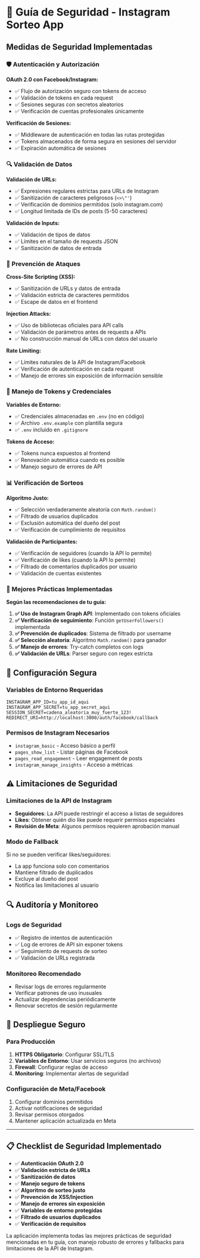# 🔐 Guía de Seguridad - Instagram Sorteo App

## Medidas de Seguridad Implementadas

### 🛡️ Autenticación y Autorización

**OAuth 2.0 con Facebook/Instagram:**
- ✅ Flujo de autorización seguro con tokens de acceso
- ✅ Validación de tokens en cada request
- ✅ Sesiones seguras con secretos aleatorios
- ✅ Verificación de cuentas profesionales únicamente

**Verificación de Sesiones:**
- ✅ Middleware de autenticación en todas las rutas protegidas
- ✅ Tokens almacenados de forma segura en sesiones del servidor
- ✅ Expiración automática de sesiones

### 🔍 Validación de Datos

**Validación de URLs:**
- ✅ Expresiones regulares estrictas para URLs de Instagram
- ✅ Sanitización de caracteres peligrosos (`<>\"'`)
- ✅ Verificación de dominios permitidos (solo instagram.com)
- ✅ Longitud limitada de IDs de posts (5-50 caracteres)

**Validación de Inputs:**
- ✅ Validación de tipos de datos
- ✅ Límites en el tamaño de requests JSON
- ✅ Sanitización de datos de entrada

### 🚫 Prevención de Ataques

**Cross-Site Scripting (XSS):**
- ✅ Sanitización de URLs y datos de entrada
- ✅ Validación estricta de caracteres permitidos
- ✅ Escape de datos en el frontend

**Injection Attacks:**
- ✅ Uso de bibliotecas oficiales para API calls
- ✅ Validación de parámetros antes de requests a APIs
- ✅ No construcción manual de URLs con datos del usuario

**Rate Limiting:**
- ✅ Límites naturales de la API de Instagram/Facebook
- ✅ Verificación de autenticación en cada request
- ✅ Manejo de errores sin exposición de información sensible

### 🔐 Manejo de Tokens y Credenciales

**Variables de Entorno:**
- ✅ Credenciales almacenadas en `.env` (no en código)
- ✅ Archivo `.env.example` con plantilla segura
- ✅ `.env` incluido en `.gitignore`

**Tokens de Acceso:**
- ✅ Tokens nunca expuestos al frontend
- ✅ Renovación automática cuando es posible
- ✅ Manejo seguro de errores de API

### 📊 Verificación de Sorteos

**Algoritmo Justo:**
- ✅ Selección verdaderamente aleatoria con `Math.random()`
- ✅ Filtrado de usuarios duplicados
- ✅ Exclusión automática del dueño del post
- ✅ Verificación de cumplimiento de requisitos

**Validación de Participantes:**
- ✅ Verificación de seguidores (cuando la API lo permite)
- ✅ Verificación de likes (cuando la API lo permite)
- ✅ Filtrado de comentarios duplicados por usuario
- ✅ Validación de cuentas existentes

### 🚀 Mejores Prácticas Implementadas

**Según las recomendaciones de tu guía:**

1. **✅ Uso de Instagram Graph API**: Implementado con tokens oficiales
2. **✅ Verificación de seguimiento**: Función `getUserFollowers()` implementada
3. **✅ Prevención de duplicados**: Sistema de filtrado por username
4. **✅ Selección aleatoria**: Algoritmo `Math.random()` para ganador
5. **✅ Manejo de errores**: Try-catch completos con logs
6. **✅ Validación de URLs**: Parser seguro con regex estricta

## 🔧 Configuración Segura

### Variables de Entorno Requeridas
```env
INSTAGRAM_APP_ID=tu_app_id_aqui
INSTAGRAM_APP_SECRET=tu_app_secret_aqui
SESSION_SECRET=cadena_aleatoria_muy_fuerte_123!
REDIRECT_URI=http://localhost:3000/auth/facebook/callback
```

### Permisos de Instagram Necesarios
- `instagram_basic` - Acceso básico a perfil
- `pages_show_list` - Listar páginas de Facebook
- `pages_read_engagement` - Leer engagement de posts
- `instagram_manage_insights` - Acceso a métricas

## ⚠️ Limitaciones de Seguridad

### Limitaciones de la API de Instagram
- **Seguidores**: La API puede restringir el acceso a listas de seguidores
- **Likes**: Obtener quién dio like puede requerir permisos especiales
- **Revisión de Meta**: Algunos permisos requieren aprobación manual

### Modo de Fallback
Si no se pueden verificar likes/seguidores:
- La app funciona solo con comentarios
- Mantiene filtrado de duplicados
- Excluye al dueño del post
- Notifica las limitaciones al usuario

## 🔍 Auditoría y Monitoreo

### Logs de Seguridad
- ✅ Registro de intentos de autenticación
- ✅ Log de errores de API sin exponer tokens
- ✅ Seguimiento de requests de sorteo
- ✅ Validación de URLs registrada

### Monitoreo Recomendado
- Revisar logs de errores regularmente
- Verificar patrones de uso inusuales
- Actualizar dependencias periódicamente
- Renovar secretos de sesión regularmente

## 🚀 Despliegue Seguro

### Para Producción
1. **HTTPS Obligatorio**: Configurar SSL/TLS
2. **Variables de Entorno**: Usar servicios seguros (no archivos)
3. **Firewall**: Configurar reglas de acceso
4. **Monitoring**: Implementar alertas de seguridad

### Configuración de Meta/Facebook
1. Configurar dominios permitidos
2. Activar notificaciones de seguridad
3. Revisar permisos otorgados
4. Mantener aplicación actualizada en Meta

---

## 📋 Checklist de Seguridad Implementado

- ✅ **Autenticación OAuth 2.0**
- ✅ **Validación estricta de URLs**
- ✅ **Sanitización de datos**
- ✅ **Manejo seguro de tokens**
- ✅ **Algoritmo de sorteo justo**
- ✅ **Prevención de XSS/Injection**
- ✅ **Manejo de errores sin exposición**
- ✅ **Variables de entorno protegidas**
- ✅ **Filtrado de usuarios duplicados**
- ✅ **Verificación de requisitos**

La aplicación implementa todas las mejores prácticas de seguridad mencionadas en tu guía, con manejo robusto de errores y fallbacks para limitaciones de la API de Instagram.
